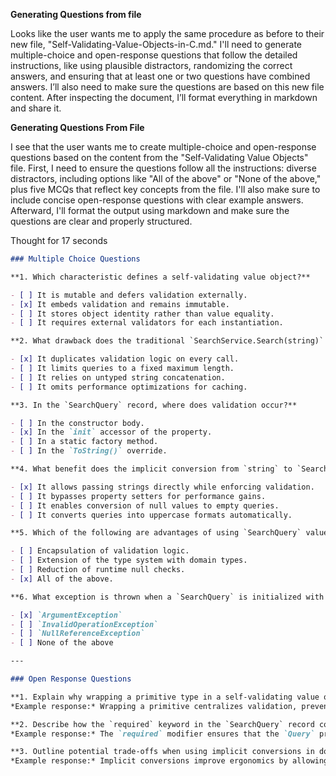 **Generating Questions from file**

Looks like the user wants me to apply the same procedure as before to their new file, "Self-Validating-Value-Objects-in-C.md." I'll need to generate multiple-choice and open-response questions that follow the detailed instructions, like using plausible distractors, randomizing the correct answers, and ensuring that at least one or two questions have combined answers. I’ll also need to make sure the questions are based on this new file content. After inspecting the document, I’ll format everything in markdown and share it.

**Generating Questions From File**

I see that the user wants me to create multiple-choice and open-response questions based on the content from the "Self-Validating Value Objects" file. First, I need to ensure the questions follow all the instructions: diverse distractors, including options like "All of the above" or "None of the above," plus five MCQs that reflect key concepts from the file. I'll also make sure to include concise open-response questions with clear example answers. Afterward, I'll format the output using markdown and make sure the questions are clear and properly structured.


Thought for 17 seconds


```markdown
### Multiple Choice Questions

**1. Which characteristic defines a self-validating value object?**

- [ ] It is mutable and defers validation externally.  
- [x] It embeds validation and remains immutable.  
- [ ] It stores object identity rather than value equality.  
- [ ] It requires external validators for each instantiation.  

**2. What drawback does the traditional `SearchService.Search(string)` design exhibit?**

- [x] It duplicates validation logic on every call.  
- [ ] It limits queries to a fixed maximum length.  
- [ ] It relies on untyped string concatenation.  
- [ ] It omits performance optimizations for caching.  

**3. In the `SearchQuery` record, where does validation occur?**

- [ ] In the constructor body.  
- [x] In the `init` accessor of the property.  
- [ ] In a static factory method.  
- [ ] In the `ToString()` override.  

**4. What benefit does the implicit conversion from `string` to `SearchQuery` provide?**

- [x] It allows passing strings directly while enforcing validation.  
- [ ] It bypasses property setters for performance gains.  
- [ ] It enables conversion of null values to empty queries.  
- [ ] It converts queries into uppercase formats automatically.  

**5. Which of the following are advantages of using `SearchQuery` value objects?**

- [ ] Encapsulation of validation logic.  
- [ ] Extension of the type system with domain types.  
- [ ] Reduction of runtime null checks.  
- [x] All of the above.  

**6. What exception is thrown when a `SearchQuery` is initialized with `"su"`?**

- [x] `ArgumentException`  
- [ ] `InvalidOperationException`  
- [ ] `NullReferenceException`  
- [ ] None of the above  

---

### Open Response Questions

**1. Explain why wrapping a primitive type in a self-validating value object can improve code quality.**  
*Example response:* Wrapping a primitive centralizes validation, prevents invalid values from ever being created, and lets the compiler enforce domain rules.

**2. Describe how the `required` keyword in the `SearchQuery` record contributes to object validity.**  
*Example response:* The `required` modifier ensures that the `Query` property must be set during initialization, preventing uninitialized or invalid objects.

**3. Outline potential trade-offs when using implicit conversions in domain value objects.**  
*Example response:* Implicit conversions improve ergonomics by allowing direct string assignment, but they can obscure validation timing and may lead to unexpected exceptions at runtime.
```
